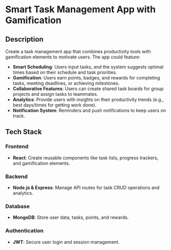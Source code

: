 # Smart Task Management App with Gamification

## Description

Create a task management app that combines productivity tools with gamification elements to motivate users. The app could feature:

- **Smart Scheduling**: Users input tasks, and the system suggests optimal times based on their schedule and task priorities.
- **Gamification**: Users earn points, badges, and rewards for completing tasks, meeting deadlines, or achieving milestones.
- **Collaborative Features**: Users can create shared task boards for group projects and assign tasks to teammates.
- **Analytics**: Provide users with insights on their productivity trends (e.g., best days/times for getting work done).
- **Notification System**: Reminders and push notifications to keep users on track.

## Tech Stack

### Frontend

- **React**: Create reusable components like task lists, progress trackers, and gamification elements.

### Backend

- **Node.js & Express**: Manage API routes for task CRUD operations and analytics.

### Database

- **MongoDB**: Store user data, tasks, points, and rewards.

### Authentication

- **JWT**: Secure user login and session management.
